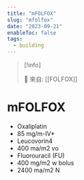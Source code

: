 ```yaml
---
title: "mFOLFOX"
slug: "mfolfox"
date: "2023-09-21"
enableToc: false
tags:
  - building
---
```


> [!info]
>
> 🌱 來自: [[FOLFOX]]

# mFOLFOX


- Oxaliplatin
- 85 mg/m-IV*
- Leucovorin4
- 400 ma/m2 vo
- Fluorouracil (FU)
- 400 mg/m2 w bolus
- 2400 ma/m2 N
